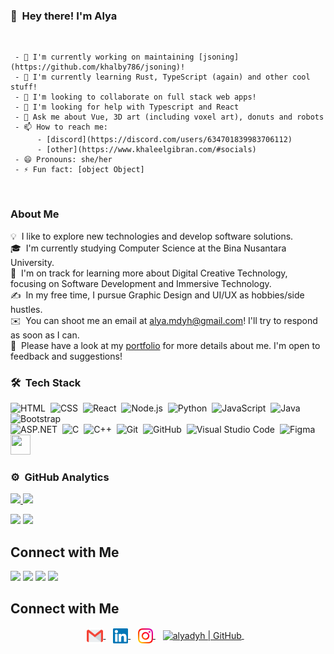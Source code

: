 ### 👋 &nbsp;Hey there! I'm Alya

<br />

``` 
 - 🔭 I'm currently working on maintaining [jsoning](https://github.com/khalby786/jsoning)!
 - 🌱 I'm currently learning Rust, TypeScript (again) and other cool stuff!
 - 👯 I'm looking to collaborate on full stack web apps!
 - 🤔 I'm looking for help with Typescript and React
 - 💬 Ask me about Vue, 3D art (including voxel art), donuts and robots
 - 📫 How to reach me: 
      - [discord](https://discord.com/users/634701839983706112)  
      - [other](https://www.khaleelgibran.com/#socials)
 - 😄 Pronouns: she/her
 - ⚡ Fun fact: [object Object]
```

<br />

### About Me

💡 &nbsp;I like to explore new technologies and develop software solutions.\
🎓 &nbsp;I'm currently studying Computer Science at the Bina Nusantara University.\
🌱 &nbsp;I'm on track for learning more about Digital Creative Technology, focusing on Software Development and Immersive Technology.\
✍️ &nbsp;In my free time, I pursue Graphic Design and UI/UX as hobbies/side hustles.\
✉️ &nbsp;You can shoot me an email at alya.mdyh@gmail.com! I'll try to respond as soon as I can.\
📄 &nbsp;Please have a look at my [portfolio](https://alyadyh.github.io/) for more details about me. I'm open to feedback and suggestions!

### 🛠 &nbsp;Tech Stack

![HTML](https://img.shields.io/badge/-HTML-05122A?style=flat&logo=HTML5)&nbsp;
![CSS](https://img.shields.io/badge/-CSS-05122A?style=flat&logo=CSS3&logoColor=1572B6)&nbsp;
![React](https://img.shields.io/badge/-React-05122A?style=flat&logo=react)&nbsp;
![Node.js](https://img.shields.io/badge/-Node.js-05122A?style=flat&logo=node.js)&nbsp;
![Python](https://img.shields.io/badge/-Python-05122A?style=flat&logo=python)&nbsp;
![JavaScript](https://img.shields.io/badge/-JavaScript-05122A?style=flat&logo=javascript)&nbsp;
![Java](https://img.shields.io/badge/-Java-05122A?style=flat&logo=Java&logoColor=FFA518)&nbsp;
![Bootstrap](https://img.shields.io/badge/-Bootstrap-05122A?style=flat&logo=bootstrap&logoColor=563D7C)\
![ASP.NET](https://img.shields.io/badge/-ASP.NET-05122A?style=flat&logo=asp.net)&nbsp;
![C](https://img.shields.io/badge/-C-05122A?style=flat&logo=C&logoColor=A8B9CC)&nbsp;
![C++](https://img.shields.io/badge/-C++-05122A?style=flat&logo=C%2B%2B&logoColor=00599C)&nbsp;
![Git](https://img.shields.io/badge/-Git-05122A?style=flat&logo=git)&nbsp;
![GitHub](https://img.shields.io/badge/-GitHub-05122A?style=flat&logo=github)&nbsp;
![Visual Studio Code](https://img.shields.io/badge/-Visual%20Studio%20Code-05122A?style=flat&logo=visual-studio-code&logoColor=007ACC)&nbsp;
![Figma](https://img.shields.io/badge/-Figma-05122A?style=flat&logo=figma)&nbsp;
<img height="32" width="32" src="https://unpkg.com/simple-icons@v9/icons/simpleicons.svg" />

### ⚙️ &nbsp;GitHub Analytics

<p align="left">
<a href="https://github.com/alyadyh">
  <img height="180em" src="https://github-readme-stats-eight-theta.vercel.app/api?username=alyadyh&show_icons=true&theme=algolia&include_all_commits=true&count_private=true"/>
  <img height="180em" src="https://github-readme-stats-eight-theta.vercel.app/api/top-langs/?username=alyadyh&layout=compact&langs_count=8&theme=algolia"/>
</a>
</p>
<div align="left">
  <img src="http://github-readme-streak-stats.herokuapp.com?user=alyadyh&theme=algolia&background=0d1117&hide_border=true" />
  <img src="https://activity-graph.herokuapp.com/graph?username=alyadyh&theme=react-dark"/>
</div>

## Connect with Me

<p align="left">
<a href="https://linkedin.com/in/alya-mardhiyyah"><img src="https://img.shields.io/badge/-Alya%20Mardhiyyah-0077B5?style=flat&logo=Linkedin&logoColor=white"/></a>
<a href="mailto:alya.mdyh@gmail.com"><img src="https://img.shields.io/badge/-alya.mdyh@gmail.com-D14836?style=flat&logo=Gmail&logoColor=white"/></a>
<a href="https://instagram.com/alyadya_"><img src="https://img.shields.io/badge/-@alyadya__-E4405F?style=flat&logo=Instagram&logoColor=white"/></a>
<a href="https://figma.com/@itsmelya"><img src="https://img.shields.io/badge/-@itsmelya-1877F2?style=flat&logo=Figma&logoColor=white"/></a>
</p>

## Connect with Me
<p align="center">
  <a href="mailto:alya.mdyh@gmail.com" >
    <img align="center" alt="alyadyh | Gmail" width="26px" src="https://github.com/SatYu26/SatYu26/blob/master/Assets/Gmail.svg" />
  </a> &nbsp;&nbsp;
  
  <a href="https://www.linkedin.com/in/alya-mardhiyyah/" target="_blank">
    <img align="center" alt="alyadyh | Linkedin" width="24px" src="https://github.com/SatYu26/SatYu26/blob/master/Assets/Linkedin.svg" />
  </a> &nbsp;&nbsp;
  
  <a href="https://www.instagram.com/alyadya_/" target="_blank">
    <img align="center" alt="alyadyh | Instagram" width="24px" src="https://github.com/SatYu26/SatYu26/blob/master/Assets/Instagram.svg" />
  </a> &nbsp;&nbsp;
  
  <a href="https://profile-summary-for-github.herokuapp.com/user/alyadyh" target="_blank">
    <img align="center" alt="alyadyh | GitHub" width="26px" src="https://upload.wikimedia.org/wikipedia/commons/thumb/a/ae/Github-desktop-logo-symbol.svg/1024px-Github-desktop-logo-symbol.svg.png" />
  </a> &nbsp;&nbsp;
<p> 
